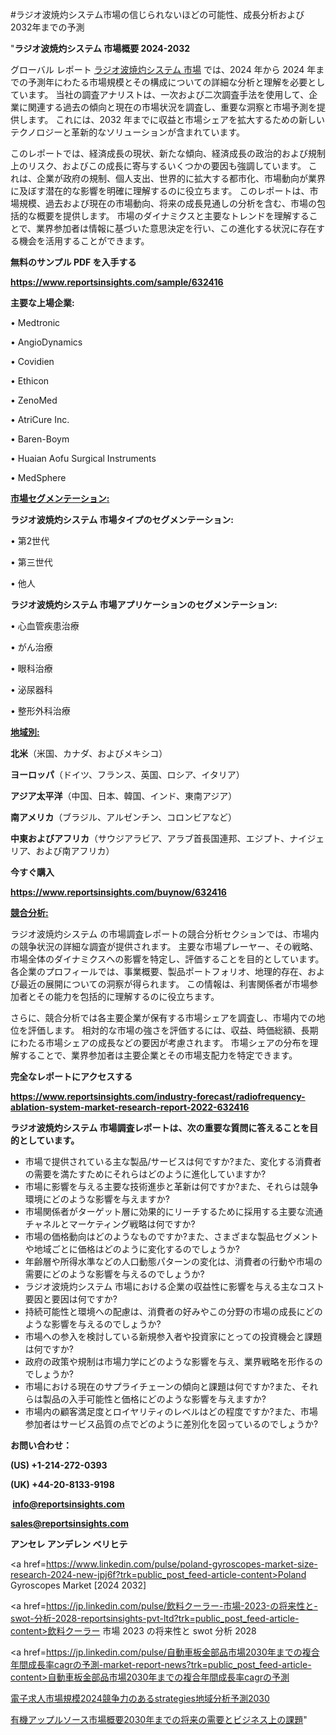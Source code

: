 #ラジオ波焼灼システム市場の信じられないほどの可能性、成長分析および2032年までの予測

"<strong>ラジオ波焼灼システム 市場概要 2024-2032</strong>

グローバル レポート <a href=https://www.reportsinsights.com/sample/632416>ラジオ波焼灼システム 市場</a> では、2024 年から 2024 年までの予測年にわたる市場規模とその構成についての詳細な分析と理解を必要としています。 当社の調査アナリストは、一次および二次調査手法を使用して、企業に関連する過去の傾向と現在の市場状況を調査し、重要な洞察と市場予測を提供します。 これには、2032 年までに収益と市場シェアを拡大​​するための新しいテクノロジーと革新的なソリューションが含まれています。

このレポートでは、経済成長の現状、新たな傾向、経済成長の政治的および規制上のリスク、およびこの成長に寄与するいくつかの要因も強調しています。 これは、企業が政府の規制、個人支出、世界的に拡大する都市化、市場動向が業界に及ぼす潜在的な影響を明確に理解するのに役立ちます。 このレポートは、市場規模、過去および現在の市場動向、将来の成長見通しの分析を含む、市場の包括的な概要を提供します。 市場のダイナミクスと主要なトレンドを理解することで、業界参加者は情報に基づいた意思決定を行い、この進化する状況に存在する機会を活用することができます。

<strong><b>無料のサンプル PDF を入手する</b></strong>

<a href=https://www.reportsinsights.com/sample/632416><strong><u>https://www.reportsinsights.com/sample/632416</u></strong></a>

<strong>主要な上場企業:</strong>

• Medtronic

• AngioDynamics

• Covidien

• Ethicon

• ZenoMed

• AtriCure Inc.

• Baren-Boym

• Huaian Aofu Surgical Instruments

• MedSphere

<strong><u>市場セグメンテーション</u></strong><strong><u>:</u></strong>

<strong>ラジオ波焼灼システム 市場タイプのセグメンテーション:</strong>

• 第2世代

• 第三世代

• 他人

<strong>ラジオ波焼灼システム 市場アプリケーションのセグメンテーション:</strong>

• 心血管疾患治療

• がん治療

• 眼科治療

• 泌尿器科

• 整形外科治療

<strong><u>地域別</u></strong><strong><u>:</u></strong>

<strong>北米</strong>（米国、カナダ、およびメキシコ）

<strong>ヨーロッパ</strong>（ドイツ、フランス、英国、ロシア、イタリア）

<strong>アジア太平洋</strong>（中国、日本、韓国、インド、東南アジア）

<strong>南アメリカ</strong>（ブラジル、アルゼンチン、コロンビアなど）

<strong>中東およびアフリカ</strong>（サウジアラビア、アラブ首長国連邦、エジプト、ナイジェリア、および南アフリカ）

<strong>今すぐ購入</strong>

<a href=https://www.reportsinsights.com/buynow/632416><strong><u>https://www.reportsinsights.com/buynow/632416</u></strong></a>

<strong><u>競合分析:</u></strong>

ラジオ波焼灼システム の市場調査レポートの競合分析セクションでは、市場内の競争状況の詳細な調査が提供されます。 主要な市場プレーヤー、その戦略、市場全体のダイナミクスへの影響を特定し、評価することを目的としています。 各企業のプロフィールでは、事業概要、製品ポートフォリオ、地理的存在、および最近の展開についての洞察が得られます。 この情報は、利害関係者が市場参加者とその能力を包括的に理解するのに役立ちます。

さらに、競合分析では各主要企業が保有する市場シェアを調査し、市場内での地位を評価します。 相対的な市場の強さを評価するには、収益、時価総額、長期にわたる市場シェアの成長などの要因が考慮されます。 市場シェアの分布を理解することで、業界参加者は主要企業とその市場支配力を特定できます。

<strong>完全なレポートにアクセスする</strong>

<a href=https://www.reportsinsights.com/industry-forecast/radiofrequency-ablation-system-market-research-report-2022-632416><strong><u><b>https://www.reportsinsights.com/industry-forecast/radiofrequency-ablation-system-market-research-report-2022-632416</b></u></strong></a>

<strong><b>ラジオ波焼灼システム 市場調査レポートは、次の重要な質問に答えることを目的としています。</b></strong>
<ul>
  <li>市場で提供されている主な製品/サービスは何ですか?また、変化する消費者の需要を満たすためにそれらはどのように進化していますか?</li>
  <li>市場に影響を与える主要な技術進歩と革新は何ですか?また、それらは競争環境にどのような影響を与えますか?</li>
  <li>市場関係者がターゲット層に効果的にリーチするために採用する主要な流通チャネルとマーケティング戦略は何ですか?</li>
  <li>市場の価格動向はどのようなものですか?また、さまざまな製品セグメントや地域ごとに価格はどのように変化するのでしょうか?</li>
  <li>年齢層や所得水準などの人口動態パターンの変化は、消費者の行動や市場の需要にどのような影響を与えるのでしょうか?</li>
  <li>ラジオ波焼灼システム 市場における企業の収益性に影響を与える主なコスト要因と要因は何ですか?</li>
  <li>持続可能性と環境への配慮は、消費者の好みやこの分野の市場の成長にどのような影響を与えるのでしょうか?</li>
  <li>市場への参入を検討している新規参入者や投資家にとっての投資機会と課題は何ですか?</li>
  <li>政府の政策や規制は市場力学にどのような影響を与え、業界戦略を形作るのでしょうか?</li>
  <li>市場における現在のサプライチェーンの傾向と課題は何ですか?また、それらは製品の入手可能性と価格にどのような影響を与えますか?</li>
  <li>市場内の顧客満足度とロイヤリティのレベルはどの程度ですか?また、市場参加者はサービス品質の点でどのように差別化を図っているのでしょうか?</li>
</ul>
<strong>お問い合わせ：</strong>

<strong>(US) +1-214-272-0393</strong>

<strong>(UK) +44-20-8133-9198</strong>

<strong> </strong><a href=info@reportsinsights.com><strong><u>info@reportsinsights.com</u></strong></a>

<a href=sales@reportsinsights.com><strong><u>sales@reportsinsights.com</u></strong></a>

<strong>アンセレ アンデレン ベリヒテ</strong>

<a href=https://www.linkedin.com/pulse/poland-gyroscopes-market-size-research-2024-new-jpj6f?trk=public_post_feed-article-content>Poland Gyroscopes Market [2024 2032]</a>

<a href=https://jp.linkedin.com/pulse/飲料クーラー-市場-2023-の将来性と-swot-分析-2028-reportsinsights-pvt-ltd?trk=public_post_feed-article-content>飲料クーラー 市場 2023 の将来性と swot 分析 2028</a>

<a href=https://jp.linkedin.com/pulse/自動車板金部品市場2030年までの複合年間成長率cagrの予測-market-report-news?trk=public_post_feed-article-content>自動車板金部品市場2030年までの複合年間成長率cagrの予測</a>

<a href=https://www.linkedin.com/pulse/電子求人市場規模2024競争力のあるstrategies地域分析予測2030-healthscope-news-245-jqfif/>電子求人市場規模2024競争力のあるstrategies地域分析予測2030</a>

<a href=https://www.linkedin.com/pulse/有機アップルソース市場概要2030年までの将来の需要とビジネス上の課題-community-market-research-m7eif/>有機アップルソース市場概要2030年までの将来の需要とビジネス上の課題</a>"
